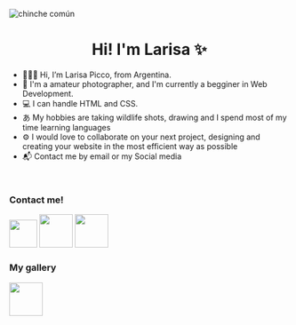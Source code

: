 ![chinche común](https://user-images.githubusercontent.com/120819110/208546059-0daf90fb-d6b9-4e04-a49f-6c4bee8efda7.jpg)

<h1 align="center"> Hi! I'm Larisa ✨ </h1>

-  🙋🏻‍♀️ Hi, I’m Larisa Picco, from Argentina. <br>
-  📸 I'm a amateur photographer, and I'm currently a begginer in Web Development. <br>
-  💻 I can handle HTML and CSS. <br>
-  あ My hobbies are taking wildlife shots, drawing and I spend most of my time learning languages <br>
-  ⚙️ I would love to collaborate on your next project, designing and creating your website in the most efficient way as possible <br>
-  📬 Contact me by email or my Social media</p> <br>


<H3> Contact me! </h3>
  
<a href="https://www.linkedin.com/in/larisa-p-66518522a"><img src="https://img.icons8.com/doodle/48/null/linkedin--v2.png" width="50" height="50"></img></a>
<a href="https://www.instagram.com/laritaulianova/"><img src="https://img.icons8.com/clouds/100/null/instagram-new--v1.png" width="60" height="60"></img></a>
<a href="https://www.facebook.com/neptune.murasaki.9/"><img src="https://img.icons8.com/plasticine/100/null/facebook-new.png" width="60" height="60"></img></a>


<H3> My gallery </h3>

<a href="https://www.flickr.com/photos/neptunegalaxy"><img src="https://img.icons8.com/clouds/100/null/flickr.png" width="60" height="60"></img></a>
<!---
LarisaPicco/LarisaPicco is a ✨ special ✨ repository because its `README.md` (this file) appears on your GitHub profile.
You can click the Preview link to take a look at your changes.
--->
